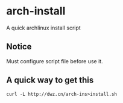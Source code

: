arch-install
============

A quick archlinux install script

## Notice

Must configure script file before use it.

## A quick way to get this

    curl -L http://dwz.cn/arch-ins>install.sh
